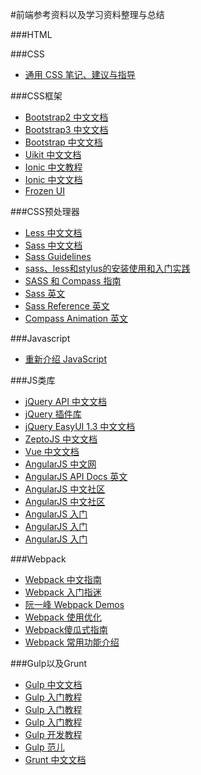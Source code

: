 #前端参考资料以及学习资料整理与总结

###HTML

###CSS
* [通用 CSS 笔记、建议与指导](https://github.com/chadluo/CSS-Guidelines/blob/master/README.md)

###CSS框架

* [Bootstrap2 中文文档](http://v2.bootcss.com/)
* [Bootstrap3 中文文档](http://v3.bootcss.com/)
* [Bootstrap 中文文档](http://www.bootcss.com/)
* [Uikit 中文文档](http://www.getuikit.net/index.html)
* [Ionic 中文教程](http://www.haomou.net/2014/10/06/2014_ionic_learn/)
* [Ionic 中文文档](http://www.ionic.wang/)
* [Frozen UI](http://frozenui.github.io/)

###CSS预处理器

* [Less 中文文档](http://www.bootcss.com/p/lesscss/)
* [Sass 中文文档](http://sass.bootcss.com/)
* [Sass Guidelines](http://sass-guidelin.es/zh/)
* [sass、less和stylus的安装使用和入门实践](http://caibaojian.com/sass-less-stylus.html)
* [SASS 和 Compass 指南](https://ruby-china.org/topics/4396)
* [Sass 英文](http://sass-lang.com/documentation/Sass)
* [Sass Reference 英文](http://www.sitepoint.com/sass-reference/#at_rules)
* [Compass Animation 英文](http://compass-style.org/reference/compass/css3/animation/)

###Javascript
* [重新介绍 JavaScript](https://developer.mozilla.org/zh-CN/docs/Web/JavaScript/A_re-introduction_to_JavaScript#内存泄露)

###JS类库
* [jQuery API 中文文档](http://www.jquery123.com/)
* [jQuery 插件库](http://www.jq22.com/)
* [jQuery EasyUI 1.3 中文文档](http://www.zi-han.net/case/easyui/index.html)
* [ZeptoJS 中文文档](http://www.css88.com/doc/zeptojs-1.1.2_api/)
* [Vue 中文文档](http://cn.vuejs.org/guide/reactivity.html)
* [AngularJS 中文网](http://www.apjs.net/)
* [AngularJS API Docs 英文](http://docs.angularjs.cn/api)
* [AngularJS 中文社区](http://www.angularjs.cn/)
* [AngularJS 中文社区](http://www.ngnice.com/)
* [AngularJS 入门](http://www.cnblogs.com/lvdabao/tag/AngularJs/)
* [AngularJS 入门](https://xdsnet.gitbooks.io/angular-phonecat-book-zhcn/content/index.html)
* [AngularJS 入门](http://www.hubwiz.com/course/547c3e3b88dba0087c55b4e5/)

###Webpack
* [Webpack 中文指南](https://zhaoda.gitbooks.io/webpack/content/)
* [Webpack 入门指迷](http://segmentfault.com/a/1190000002551952)
* [阮一峰 Webpack Demos](https://github.com/ruanyf/webpack-demos)
* [Webpack 使用优化](https://github.com/lcxfs1991/blog/issues/2?hmsr=toutiao.io&utm_medium=toutiao.io&utm_source=toutiao.io)
* [Webpack傻瓜式指南](http://zhuanlan.zhihu.com/FrontendMagazine/20367175)
* [Webpack 常用功能介绍](http://segmentfault.com/a/1190000004172052)

###Gulp以及Grunt
* [Gulp 中文文档](http://www.gulpjs.com.cn/)
* [Gulp 入门教程](http://www.ydcss.com/)
* [Gulp 入门教程](http://markpop.github.io/2014/09/17/Gulp%E5%85%A5%E9%97%A8%E6%95%99%E7%A8%8B/)
* [Gulp 入门教程](http://segmentfault.com/a/1190000000372547)
* [Gulp 开发教程](http://www.w3ctech.com/topic/134)
* [Gulp 范儿](http://www.imooc.com/article/1424)
* [Grunt 中文文档](http://www.gruntjs.net/getting-started)

